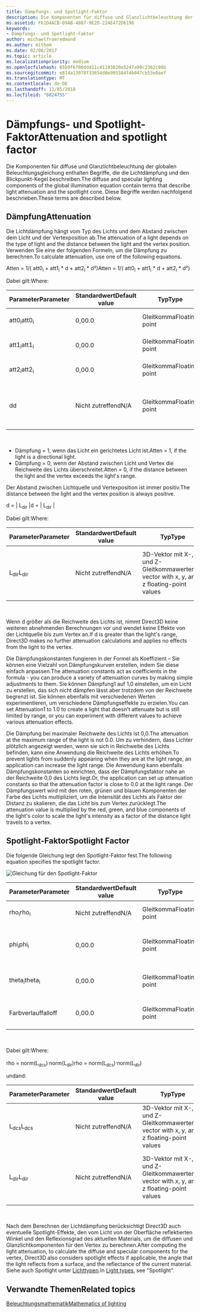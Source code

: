 ```yaml
---
title: Dämpfungs- und Spotlight-Faktor
description: Die Komponenten für diffuse und Glanzlichtbeleuchtung der globalen Beleuchtungsgleichung enthalten Begriffe, die die Lichtdämpfung und den Blickpunkt-Kegel beschreiben.
ms.assetid: F61D4ACB-09AB-4087-9E2D-224E472D6196
keywords:
- Dämpfungs- und Spotlight-Faktor
author: michaelfromredmond
ms.author: mithom
ms.date: 02/08/2017
ms.topic: article
ms.localizationpriority: medium
ms.openlocfilehash: 65b9f6700ddd11c41193820a5247a90c2382c98b
ms.sourcegitcommit: e814a13978f33654d8e995584f4b047cb53e0aef
ms.translationtype: MT
ms.contentlocale: de-DE
ms.lasthandoff: 11/05/2018
ms.locfileid: "6024755"
---
```

# <a name="attenuation-and-spotlight-factor"></a><span data-ttu-id="cd97e-104">Dämpfungs- und Spotlight-Faktor</span><span class="sxs-lookup"><span data-stu-id="cd97e-104">Attenuation and spotlight factor</span></span>


<span data-ttu-id="cd97e-105">Die Komponenten für diffuse und Glanzlichtbeleuchtung der globalen Beleuchtungsgleichung enthalten Begriffe, die die Lichtdämpfung und den Blickpunkt-Kegel beschreiben.</span><span class="sxs-lookup"><span data-stu-id="cd97e-105">The diffuse and specular lighting components of the global illumination equation contain terms that describe light attenuation and the spotlight cone.</span></span> <span data-ttu-id="cd97e-106">Diese Begriffe werden nachfolgend beschrieben.</span><span class="sxs-lookup"><span data-stu-id="cd97e-106">These terms are described below.</span></span>

## <a name="span-idattenuationspanspan-idattenuationspanspan-idattenuationspanattenuation"></a><span data-ttu-id="cd97e-107"><span id="Attenuation"></span><span id="attenuation"></span><span id="ATTENUATION"></span>Dämpfung</span><span class="sxs-lookup"><span data-stu-id="cd97e-107"><span id="Attenuation"></span><span id="attenuation"></span><span id="ATTENUATION"></span>Attenuation</span></span>


<span data-ttu-id="cd97e-108">Die Lichtdämpfung hängt vom Typ des Lichts und dem Abstand zwischen dem Licht und der Vertexposition ab.</span><span class="sxs-lookup"><span data-stu-id="cd97e-108">The attenuation of a light depends on the type of light and the distance between the light and the vertex position.</span></span> <span data-ttu-id="cd97e-109">Verwenden Sie eine der folgenden Formeln, um die Dämpfung zu berechnen.</span><span class="sxs-lookup"><span data-stu-id="cd97e-109">To calculate attenuation, use one of the following equations.</span></span>

<span data-ttu-id="cd97e-110">Atten = 1/( att0<sub>i</sub> + att1<sub>i</sub> \* d + att2<sub>i</sub> \* d²)</span><span class="sxs-lookup"><span data-stu-id="cd97e-110">Atten = 1/( att0<sub>i</sub> + att1<sub>i</sub> \* d + att2<sub>i</sub> \* d²)</span></span>

<span data-ttu-id="cd97e-111">Dabei gilt:</span><span class="sxs-lookup"><span data-stu-id="cd97e-111">Where:</span></span>

| <span data-ttu-id="cd97e-112">Parameter</span><span class="sxs-lookup"><span data-stu-id="cd97e-112">Parameter</span></span>        | <span data-ttu-id="cd97e-113">Standardwert</span><span class="sxs-lookup"><span data-stu-id="cd97e-113">Default value</span></span> | <span data-ttu-id="cd97e-114">Typ</span><span class="sxs-lookup"><span data-stu-id="cd97e-114">Type</span></span>           | <span data-ttu-id="cd97e-115">Beschreibung</span><span class="sxs-lookup"><span data-stu-id="cd97e-115">Description</span></span>                                     | <span data-ttu-id="cd97e-116">Bereich</span><span class="sxs-lookup"><span data-stu-id="cd97e-116">Range</span></span>          |
|------------------|---------------|----------------|-------------------------------------------------|----------------|
| <span data-ttu-id="cd97e-117">att0<sub>i</sub></span><span class="sxs-lookup"><span data-stu-id="cd97e-117">att0<sub>i</sub></span></span> | <span data-ttu-id="cd97e-118">0,0</span><span class="sxs-lookup"><span data-stu-id="cd97e-118">0.0</span></span>           | <span data-ttu-id="cd97e-119">Gleitkomma</span><span class="sxs-lookup"><span data-stu-id="cd97e-119">Floating point</span></span> | <span data-ttu-id="cd97e-120">Konstanter Dämpfungsfaktor</span><span class="sxs-lookup"><span data-stu-id="cd97e-120">Constant attenuation factor</span></span>                     | <span data-ttu-id="cd97e-121">0 bis +unendlich</span><span class="sxs-lookup"><span data-stu-id="cd97e-121">0 to +infinity</span></span> |
| <span data-ttu-id="cd97e-122">att1<sub>i</sub></span><span class="sxs-lookup"><span data-stu-id="cd97e-122">att1<sub>i</sub></span></span> | <span data-ttu-id="cd97e-123">0,0</span><span class="sxs-lookup"><span data-stu-id="cd97e-123">0.0</span></span>           | <span data-ttu-id="cd97e-124">Gleitkomma</span><span class="sxs-lookup"><span data-stu-id="cd97e-124">Floating point</span></span> | <span data-ttu-id="cd97e-125">Linearer Dämpfungsfaktor</span><span class="sxs-lookup"><span data-stu-id="cd97e-125">Linear attenuation factor</span></span>                       | <span data-ttu-id="cd97e-126">0 bis +unendlich</span><span class="sxs-lookup"><span data-stu-id="cd97e-126">0 to +infinity</span></span> |
| <span data-ttu-id="cd97e-127">att2<sub>i</sub></span><span class="sxs-lookup"><span data-stu-id="cd97e-127">att2<sub>i</sub></span></span> | <span data-ttu-id="cd97e-128">0,0</span><span class="sxs-lookup"><span data-stu-id="cd97e-128">0.0</span></span>           | <span data-ttu-id="cd97e-129">Gleitkomma</span><span class="sxs-lookup"><span data-stu-id="cd97e-129">Floating point</span></span> | <span data-ttu-id="cd97e-130">Quadratischer Dämpfungsfaktor</span><span class="sxs-lookup"><span data-stu-id="cd97e-130">Quadratic attenuation factor</span></span>                    | <span data-ttu-id="cd97e-131">0 bis +unendlich</span><span class="sxs-lookup"><span data-stu-id="cd97e-131">0 to +infinity</span></span> |
| <span data-ttu-id="cd97e-132">d</span><span class="sxs-lookup"><span data-stu-id="cd97e-132">d</span></span>                | <span data-ttu-id="cd97e-133">Nicht zutreffend</span><span class="sxs-lookup"><span data-stu-id="cd97e-133">N/A</span></span>           | <span data-ttu-id="cd97e-134">Gleitkomma</span><span class="sxs-lookup"><span data-stu-id="cd97e-134">Floating point</span></span> | <span data-ttu-id="cd97e-135">Abstand zwischen Vertexposition und Position der Lichtquelle</span><span class="sxs-lookup"><span data-stu-id="cd97e-135">Distance from vertex position to light position</span></span> | <span data-ttu-id="cd97e-136">Nicht zutreffend</span><span class="sxs-lookup"><span data-stu-id="cd97e-136">N/A</span></span>            |

 

-   <span data-ttu-id="cd97e-137">Dämpfung = 1, wenn das Licht ein gerichtetes Licht ist.</span><span class="sxs-lookup"><span data-stu-id="cd97e-137">Atten = 1, if the light is a directional light.</span></span>
-   <span data-ttu-id="cd97e-138">Dämpfung = 0, wenn der Abstand zwischen Licht und Vertex die Reichweite des Lichts überschreitet.</span><span class="sxs-lookup"><span data-stu-id="cd97e-138">Atten = 0, if the distance between the light and the vertex exceeds the light's range.</span></span>

<span data-ttu-id="cd97e-139">Der Abstand zwischen Lichtquelle und Vertexposition ist immer positiv.</span><span class="sxs-lookup"><span data-stu-id="cd97e-139">The distance between the light and the vertex position is always positive.</span></span>

<span data-ttu-id="cd97e-140">d = | L<sub>dir</sub> |</span><span class="sxs-lookup"><span data-stu-id="cd97e-140">d = | L<sub>dir</sub> |</span></span>

<span data-ttu-id="cd97e-141">Dabei gilt:</span><span class="sxs-lookup"><span data-stu-id="cd97e-141">Where:</span></span>

| <span data-ttu-id="cd97e-142">Parameter</span><span class="sxs-lookup"><span data-stu-id="cd97e-142">Parameter</span></span>       | <span data-ttu-id="cd97e-143">Standardwert</span><span class="sxs-lookup"><span data-stu-id="cd97e-143">Default value</span></span> | <span data-ttu-id="cd97e-144">Typ</span><span class="sxs-lookup"><span data-stu-id="cd97e-144">Type</span></span>                                             | <span data-ttu-id="cd97e-145">Beschreibung</span><span class="sxs-lookup"><span data-stu-id="cd97e-145">Description</span></span>                                                 |
|-----------------|---------------|--------------------------------------------------|-------------------------------------------------------------|
| <span data-ttu-id="cd97e-146">L<sub>dir</sub></span><span class="sxs-lookup"><span data-stu-id="cd97e-146">L<sub>dir</sub></span></span> | <span data-ttu-id="cd97e-147">Nicht zutreffend</span><span class="sxs-lookup"><span data-stu-id="cd97e-147">N/A</span></span>           | <span data-ttu-id="cd97e-148">3D-Vektor mit X-, Y- und Z-Gleitkommawerten</span><span class="sxs-lookup"><span data-stu-id="cd97e-148">3D vector with x, y, and z floating-point values</span></span> | <span data-ttu-id="cd97e-149">Richtungsvektor von der Vertexposition bis zur Position der Lichtquelle</span><span class="sxs-lookup"><span data-stu-id="cd97e-149">Direction vector from vertex position to the light position</span></span> |

 

<span data-ttu-id="cd97e-150">Wenn d größer als die Reichweite des Lichts ist, nimmt Direct3D keine weiteren abnehmenden Berechnungen vor und wendet keine Effekte von der Lichtquelle bis zum Vertex an.</span><span class="sxs-lookup"><span data-stu-id="cd97e-150">If d is greater than the light's range, Direct3D makes no further attenuation calculations and applies no effects from the light to the vertex.</span></span>

<span data-ttu-id="cd97e-151">Die Dämpfungskonstanten fungieren in der Formel als Koeffizient – Sie können eine Vielzahl von Dämpfungskurven erstellen, indem Sie diese einfach anpassen.</span><span class="sxs-lookup"><span data-stu-id="cd97e-151">The attenuation constants act as coefficients in the formula - you can produce a variety of attenuation curves by making simple adjustments to them.</span></span> <span data-ttu-id="cd97e-152">Sie können Dämpfung1 auf 1,0 einstellen, um ein Licht zu erstellen, das sich nicht dämpfen lässt aber trotzdem von der Reichweite begrenzt ist. Sie können ebenfalls mit verschiedenen Werten experimentieren, um verschiedene Dämpfungseffekte zu erzielen.</span><span class="sxs-lookup"><span data-stu-id="cd97e-152">You can set Attenuation1 to 1.0 to create a light that doesn't attenuate but is still limited by range, or you can experiment with different values to achieve various attenuation effects.</span></span>

<span data-ttu-id="cd97e-153">Die Dämpfung bei maximaler Reichweite des Lichts ist 0,0.</span><span class="sxs-lookup"><span data-stu-id="cd97e-153">The attenuation at the maximum range of the light is not 0.0.</span></span> <span data-ttu-id="cd97e-154">Um zu verhindern, dass Lichter plötzlich angezeigt werden, wenn sie sich in Reichweite des Lichts befinden, kann eine Anwendung die Reichweite des Lichts erhöhen.</span><span class="sxs-lookup"><span data-stu-id="cd97e-154">To prevent lights from suddenly appearing when they are at the light range, an application can increase the light range.</span></span> <span data-ttu-id="cd97e-155">Die Anwendung kann ebenfalls Dämpfungskonstanten so einrichten, dass der Dämpfungsfaktor nahe an der Reichweite 0,0 des Lichts liegt.</span><span class="sxs-lookup"><span data-stu-id="cd97e-155">Or, the application can set up attenuation constants so that the attenuation factor is close to 0.0 at the light range.</span></span> <span data-ttu-id="cd97e-156">Der Dämpfungswert wird mit den roten, grünen und blauen Komponenten der Farbe des Lichts multipliziert, um die Intensität des Lichts als Faktor der Distanz zu skalieren, die das Licht bis zum Vertex zurücklegt.</span><span class="sxs-lookup"><span data-stu-id="cd97e-156">The attenuation value is multiplied by the red, green, and blue components of the light's color to scale the light's intensity as a factor of the distance light travels to a vertex.</span></span>

## <a name="span-idspotlight-factorspanspan-idspotlight-factorspanspan-idspotlight-factorspanspotlight-factor"></a><span data-ttu-id="cd97e-157"><span id="Spotlight-Factor"></span><span id="spotlight-factor"></span><span id="SPOTLIGHT-FACTOR"></span>Spotlight-Faktor</span><span class="sxs-lookup"><span data-stu-id="cd97e-157"><span id="Spotlight-Factor"></span><span id="spotlight-factor"></span><span id="SPOTLIGHT-FACTOR"></span>Spotlight Factor</span></span>


<span data-ttu-id="cd97e-158">Die folgende Gleichung legt den Spotlight-Faktor fest.</span><span class="sxs-lookup"><span data-stu-id="cd97e-158">The following equation specifies the spotlight factor.</span></span>

![Gleichung für den Spotlight-Faktor](images/dx8light9.png)

| <span data-ttu-id="cd97e-160">Parameter</span><span class="sxs-lookup"><span data-stu-id="cd97e-160">Parameter</span></span>         | <span data-ttu-id="cd97e-161">Standardwert</span><span class="sxs-lookup"><span data-stu-id="cd97e-161">Default value</span></span> | <span data-ttu-id="cd97e-162">Typ</span><span class="sxs-lookup"><span data-stu-id="cd97e-162">Type</span></span>           | <span data-ttu-id="cd97e-163">Beschreibung</span><span class="sxs-lookup"><span data-stu-id="cd97e-163">Description</span></span>                              | <span data-ttu-id="cd97e-164">Bereich</span><span class="sxs-lookup"><span data-stu-id="cd97e-164">Range</span></span>                    |
|-------------------|---------------|----------------|------------------------------------------|--------------------------|
| <span data-ttu-id="cd97e-165">rho<sub>i</sub></span><span class="sxs-lookup"><span data-stu-id="cd97e-165">rho<sub>i</sub></span></span>   | <span data-ttu-id="cd97e-166">Nicht zutreffend</span><span class="sxs-lookup"><span data-stu-id="cd97e-166">N/A</span></span>           | <span data-ttu-id="cd97e-167">Gleitkomma</span><span class="sxs-lookup"><span data-stu-id="cd97e-167">Floating point</span></span> | <span data-ttu-id="cd97e-168">Kosinus(Winkel) für Spotlight i</span><span class="sxs-lookup"><span data-stu-id="cd97e-168">cosine(angle) for spotlight i</span></span>            | <span data-ttu-id="cd97e-169">Nicht zutreffend</span><span class="sxs-lookup"><span data-stu-id="cd97e-169">N/A</span></span>                      |
| <span data-ttu-id="cd97e-170">phi<sub>i</sub></span><span class="sxs-lookup"><span data-stu-id="cd97e-170">phi<sub>i</sub></span></span>   | <span data-ttu-id="cd97e-171">0,0</span><span class="sxs-lookup"><span data-stu-id="cd97e-171">0.0</span></span>           | <span data-ttu-id="cd97e-172">Gleitkomma</span><span class="sxs-lookup"><span data-stu-id="cd97e-172">Floating point</span></span> | <span data-ttu-id="cd97e-173">Halbschatten-Winkel für Spotlight i nach Bogenmaß</span><span class="sxs-lookup"><span data-stu-id="cd97e-173">Penumbra angle of spotlight i in radians</span></span> | <span data-ttu-id="cd97e-174">\[theta<sub>i</sub>, pi)</span><span class="sxs-lookup"><span data-stu-id="cd97e-174">\[theta<sub>i</sub>, pi)</span></span> |
| <span data-ttu-id="cd97e-175">theta<sub>i</sub></span><span class="sxs-lookup"><span data-stu-id="cd97e-175">theta<sub>i</sub></span></span> | <span data-ttu-id="cd97e-176">0,0</span><span class="sxs-lookup"><span data-stu-id="cd97e-176">0.0</span></span>           | <span data-ttu-id="cd97e-177">Gleitkomma</span><span class="sxs-lookup"><span data-stu-id="cd97e-177">Floating point</span></span> | <span data-ttu-id="cd97e-178">Kernschatten-Winkel für Spotlight i nach Bogenmaß</span><span class="sxs-lookup"><span data-stu-id="cd97e-178">Umbra angle of spotlight i in radians</span></span>    | <span data-ttu-id="cd97e-179">\[0, pi)</span><span class="sxs-lookup"><span data-stu-id="cd97e-179">\[0, pi)</span></span>                 |
| <span data-ttu-id="cd97e-180">Farbverlauf</span><span class="sxs-lookup"><span data-stu-id="cd97e-180">falloff</span></span>           | <span data-ttu-id="cd97e-181">0,0</span><span class="sxs-lookup"><span data-stu-id="cd97e-181">0.0</span></span>           | <span data-ttu-id="cd97e-182">Gleitkomma</span><span class="sxs-lookup"><span data-stu-id="cd97e-182">Floating point</span></span> | <span data-ttu-id="cd97e-183">Farbverlaufsfaktor</span><span class="sxs-lookup"><span data-stu-id="cd97e-183">Falloff factor</span></span>                           | <span data-ttu-id="cd97e-184">(-unendlich +unendlich)</span><span class="sxs-lookup"><span data-stu-id="cd97e-184">(-infinity, +infinity)</span></span>   |

 

<span data-ttu-id="cd97e-185">Dabei gilt:</span><span class="sxs-lookup"><span data-stu-id="cd97e-185">Where:</span></span>

<span data-ttu-id="cd97e-186">rho = norm(L<sub>dcs</sub>)<sup>.</sup>norm(L<sub>dir</sub>)</span><span class="sxs-lookup"><span data-stu-id="cd97e-186">rho = norm(L<sub>dcs</sub>)<sup>.</sup>norm(L<sub>dir</sub>)</span></span>

<span data-ttu-id="cd97e-187">und</span><span class="sxs-lookup"><span data-stu-id="cd97e-187">and:</span></span>

| <span data-ttu-id="cd97e-188">Parameter</span><span class="sxs-lookup"><span data-stu-id="cd97e-188">Parameter</span></span>       | <span data-ttu-id="cd97e-189">Standardwert</span><span class="sxs-lookup"><span data-stu-id="cd97e-189">Default value</span></span> | <span data-ttu-id="cd97e-190">Typ</span><span class="sxs-lookup"><span data-stu-id="cd97e-190">Type</span></span>                                             | <span data-ttu-id="cd97e-191">Beschreibung</span><span class="sxs-lookup"><span data-stu-id="cd97e-191">Description</span></span>                                                 |
|-----------------|---------------|--------------------------------------------------|-------------------------------------------------------------|
| <span data-ttu-id="cd97e-192">L<sub>dcs</sub></span><span class="sxs-lookup"><span data-stu-id="cd97e-192">L<sub>dcs</sub></span></span> | <span data-ttu-id="cd97e-193">Nicht zutreffend</span><span class="sxs-lookup"><span data-stu-id="cd97e-193">N/A</span></span>           | <span data-ttu-id="cd97e-194">3D-Vektor mit X-, Y- und Z-Gleitkommawerten</span><span class="sxs-lookup"><span data-stu-id="cd97e-194">3D vector with x, y, and z floating-point values</span></span> | <span data-ttu-id="cd97e-195">Der negativen Wert der Lichteinfallsrichtung im Kamerabereich</span><span class="sxs-lookup"><span data-stu-id="cd97e-195">The negative of the light direction in camera space</span></span>         |
| <span data-ttu-id="cd97e-196">L<sub>dir</sub></span><span class="sxs-lookup"><span data-stu-id="cd97e-196">L<sub>dir</sub></span></span> | <span data-ttu-id="cd97e-197">Nicht zutreffend</span><span class="sxs-lookup"><span data-stu-id="cd97e-197">N/A</span></span>           | <span data-ttu-id="cd97e-198">3D-Vektor mit X-, Y- und Z-Gleitkommawerten</span><span class="sxs-lookup"><span data-stu-id="cd97e-198">3D vector with x, y, and z floating-point values</span></span> | <span data-ttu-id="cd97e-199">Richtungsvektor von der Vertexposition bis zur Position der Lichtquelle</span><span class="sxs-lookup"><span data-stu-id="cd97e-199">Direction vector from vertex position to the light position</span></span> |

 

<span data-ttu-id="cd97e-200">Nach dem Berechnen der Lichtdämpfung berücksichtigt Direct3D auch eventuelle Spotlight-Effekte, den vom Licht von der Oberfläche reflektierten Winkel und den Reflexionsgrad des aktuellen Materials, um die diffusen und Glanzlichtkomponenten für den Vertex zu berechnen.</span><span class="sxs-lookup"><span data-stu-id="cd97e-200">After computing the light attenuation, to calculate the diffuse and specular components for the vertex, Direct3D also considers spotlight effects if applicable, the angle that the light reflects from a surface, and the reflectance of the current material.</span></span> <span data-ttu-id="cd97e-201">Siehe auch Spotlight unter [Lichttypen](light-types.md).</span><span class="sxs-lookup"><span data-stu-id="cd97e-201">In [Light types](light-types.md), see "Spotlight".</span></span>

## <a name="span-idrelated-topicsspanrelated-topics"></a><span data-ttu-id="cd97e-202"><span id="related-topics"></span>Verwandte Themen</span><span class="sxs-lookup"><span data-stu-id="cd97e-202"><span id="related-topics"></span>Related topics</span></span>


[<span data-ttu-id="cd97e-203">Beleuchtungsmathematik</span><span class="sxs-lookup"><span data-stu-id="cd97e-203">Mathematics of lighting</span></span>](mathematics-of-lighting.md)

 

 




